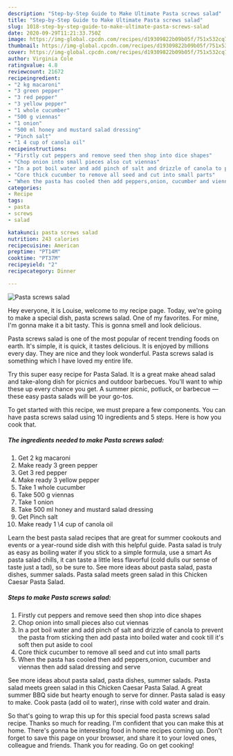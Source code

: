 ```yaml
---
description: "Step-by-Step Guide to Make Ultimate Pasta screws salad"
title: "Step-by-Step Guide to Make Ultimate Pasta screws salad"
slug: 1018-step-by-step-guide-to-make-ultimate-pasta-screws-salad
date: 2020-09-29T11:21:33.750Z
image: https://img-global.cpcdn.com/recipes/d19309822b09b05f/751x532cq70/pasta-screws-salad-recipe-main-photo.jpg
thumbnail: https://img-global.cpcdn.com/recipes/d19309822b09b05f/751x532cq70/pasta-screws-salad-recipe-main-photo.jpg
cover: https://img-global.cpcdn.com/recipes/d19309822b09b05f/751x532cq70/pasta-screws-salad-recipe-main-photo.jpg
author: Virginia Cole
ratingvalue: 4.8
reviewcount: 21672
recipeingredient:
- "2 kg macaroni"
- "3 green pepper"
- "3 red pepper"
- "3 yellow pepper"
- "1 whole cucumber"
- "500 g viennas"
- "1 onion"
- "500 ml honey and mustard salad dressing"
- "Pinch salt"
- "1 4 cup of canola oil"
recipeinstructions:
- "Firstly cut peppers and remove seed then shop into dice shapes"
- "Chop onion into small pieces also cut viennas"
- "In a pot boil water and add pinch of salt and drizzle of canola to prevent the pasta from sticking then add pasta into boiled water and cook till it&#39;s soft then put aside to cool"
- "Core thick cucumber to remove all seed and cut into small parts"
- "When the pasta has cooled then add peppers,onion, cucumber and viennas then add salad dressing and serve"
categories:
- Recipe
tags:
- pasta
- screws
- salad

katakunci: pasta screws salad 
nutrition: 243 calories
recipecuisine: American
preptime: "PT14M"
cooktime: "PT37M"
recipeyield: "2"
recipecategory: Dinner

---
```



![Pasta screws salad](https://img-global.cpcdn.com/recipes/d19309822b09b05f/751x532cq70/pasta-screws-salad-recipe-main-photo.jpg)

Hey everyone, it is Louise, welcome to my recipe page. Today, we're going to make a special dish, pasta screws salad. One of my favorites. For mine, I'm gonna make it a bit tasty. This is gonna smell and look delicious.

Pasta screws salad is one of the most popular of recent trending foods on earth. It's simple, it is quick, it tastes delicious. It is enjoyed by millions every day. They are nice and they look wonderful. Pasta screws salad is something which I have loved my entire life.

Try this super easy recipe for Pasta Salad. It is a great make ahead salad and take-along dish for picnics and outdoor barbecues. You&#39;ll want to whip these up every chance you get. A summer picnic, potluck, or barbecue — these easy pasta salads will be your go-tos.


To get started with this recipe, we must prepare a few components. You can have pasta screws salad using 10 ingredients and 5 steps. Here is how you cook that.

<!--inarticleads1-->

##### The ingredients needed to make Pasta screws salad:

1. Get 2 kg macaroni
1. Make ready 3 green pepper
1. Get 3 red pepper
1. Make ready 3 yellow pepper
1. Take 1 whole cucumber
1. Take 500 g viennas
1. Take 1 onion
1. Take 500 ml honey and mustard salad dressing
1. Get Pinch salt
1. Make ready 1 \4 cup of canola oil


Learn the best pasta salad recipes that are great for summer cookouts and events or a year-round side dish with this helpful guide. Pasta salad is truly as easy as boiling water if you stick to a simple formula, use a smart As pasta salad chills, it can taste a little less flavorful (cold dulls our sense of taste just a tad), so be sure to. See more ideas about pasta salad, pasta dishes, summer salads. Pasta salad meets green salad in this Chicken Caesar Pasta Salad. 

<!--inarticleads2-->

##### Steps to make Pasta screws salad:

1. Firstly cut peppers and remove seed then shop into dice shapes
1. Chop onion into small pieces also cut viennas
1. In a pot boil water and add pinch of salt and drizzle of canola to prevent the pasta from sticking then add pasta into boiled water and cook till it&#39;s soft then put aside to cool
1. Core thick cucumber to remove all seed and cut into small parts
1. When the pasta has cooled then add peppers,onion, cucumber and viennas then add salad dressing and serve


See more ideas about pasta salad, pasta dishes, summer salads. Pasta salad meets green salad in this Chicken Caesar Pasta Salad. A great summer BBQ side but hearty enough to serve for dinner. Pasta salad is easy to make. Cook pasta (add oil to water), rinse with cold water and drain. 

So that's going to wrap this up for this special food pasta screws salad recipe. Thanks so much for reading. I'm confident that you can make this at home. There's gonna be interesting food in home recipes coming up. Don't forget to save this page on your browser, and share it to your loved ones, colleague and friends. Thank you for reading. Go on get cooking!
